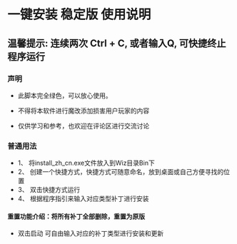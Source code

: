 # 一键安装 稳定版 使用说明

## 温馨提示: 连续两次 Ctrl + C, 或者输入Q, 可快捷终止程序运行

### 声明

- 此脚本完全绿色，可以放心使用。

- 不得将本软件进行魔改添加损害用户玩家的内容

- 仅供学习和参考，也欢迎在评论区进行交流讨论

### 普通用法

- 1、
    将install_zh_cn.exe文件放入到Wiz目录Bin下
- 2、
    创建一个快捷方式，快捷方式可随意命名，放到桌面或自己方便寻找的位置
- 3、
    双击快捷方式运行
- 4、
    根据程序指引来输入对应类型补丁进行安装

#### 重置功能介绍：将所有补丁全部删除，重置为原版

- 双击启动  可自由输入对应的补丁类型进行安装和更新
